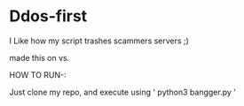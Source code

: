 # Ddos-first
I Like how my script trashes scammers servers ;)



made this on vs.


HOW TO RUN-:

Just clone my repo, and execute using ' python3 bangger.py '
